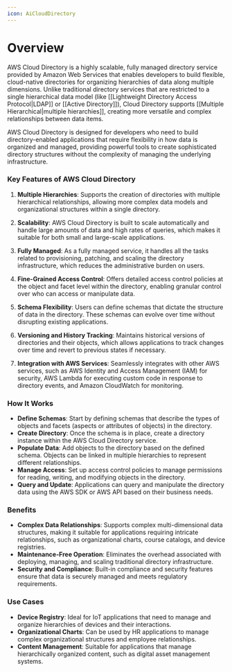 ```yaml
---
icon: AiCloudDirectory
---
```

# Overview
AWS Cloud Directory is a highly scalable, fully managed directory service provided by Amazon Web Services that enables developers to build flexible, cloud-native directories for organizing hierarchies of data along multiple dimensions. Unlike traditional directory services that are restricted to a single hierarchical data model (like [[Lightweight Directory Access Protocol|LDAP]] or [[Active Directory]]), Cloud Directory supports [[Multiple Hierarchical|multiple hierarchies]], creating more versatile and complex relationships between data items.

AWS Cloud Directory is designed for developers who need to build directory-enabled applications that require flexibility in how data is organized and managed, providing powerful tools to create sophisticated directory structures without the complexity of managing the underlying infrastructure.

### Key Features of AWS Cloud Directory

1. **Multiple Hierarchies**: Supports the creation of directories with multiple hierarchical relationships, allowing more complex data models and organizational structures within a single directory.
    
2. **Scalability**: AWS Cloud Directory is built to scale automatically and handle large amounts of data and high rates of queries, which makes it suitable for both small and large-scale applications.
    
3. **Fully Managed**: As a fully managed service, it handles all the tasks related to provisioning, patching, and scaling the directory infrastructure, which reduces the administrative burden on users.
    
4. **Fine-Grained Access Control**: Offers detailed access control policies at the object and facet level within the directory, enabling granular control over who can access or manipulate data.
    
5. **Schema Flexibility**: Users can define schemas that dictate the structure of data in the directory. These schemas can evolve over time without disrupting existing applications.
    
6. **Versioning and History Tracking**: Maintains historical versions of directories and their objects, which allows applications to track changes over time and revert to previous states if necessary.
    
7. **Integration with AWS Services**: Seamlessly integrates with other AWS services, such as AWS Identity and Access Management (IAM) for security, AWS Lambda for executing custom code in response to directory events, and Amazon CloudWatch for monitoring.
    

### How It Works

- **Define Schemas**: Start by defining schemas that describe the types of objects and facets (aspects or attributes of objects) in the directory.
- **Create Directory**: Once the schema is in place, create a directory instance within the AWS Cloud Directory service.
- **Populate Data**: Add objects to the directory based on the defined schema. Objects can be linked in multiple hierarchies to represent different relationships.
- **Manage Access**: Set up access control policies to manage permissions for reading, writing, and modifying objects in the directory.
- **Query and Update**: Applications can query and manipulate the directory data using the AWS SDK or AWS API based on their business needs.

### Benefits

- **Complex Data Relationships**: Supports complex multi-dimensional data structures, making it suitable for applications requiring intricate relationships, such as organizational charts, course catalogs, and device registries.
- **Maintenance-Free Operation**: Eliminates the overhead associated with deploying, managing, and scaling traditional directory infrastructure.
- **Security and Compliance**: Built-in compliance and security features ensure that data is securely managed and meets regulatory requirements.

### Use Cases

- **Device Registry**: Ideal for IoT applications that need to manage and organize hierarchies of devices and their interactions.
- **Organizational Charts**: Can be used by HR applications to manage complex organizational structures and employee relationships.
- **Content Management**: Suitable for applications that manage hierarchically organized content, such as digital asset management systems.